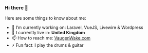 ### Hi there 👋

<!--
**vaugenwake/vaugenwake** is a ✨ _special_ ✨ repository because its `README.md` (this file) appears on your GitHub profile. -->

Here are some things to know about me:

- 🔭 I’m currently working on: Laravel, VueJS, Livewire & Wordpress
- 📍 I currently live in: **United Kingdom**
- 📫 How to reach me: [VaugenWake.com](https://www.vaugenwake.com)
- ⚡ Fun fact: I play the drums & guitar

